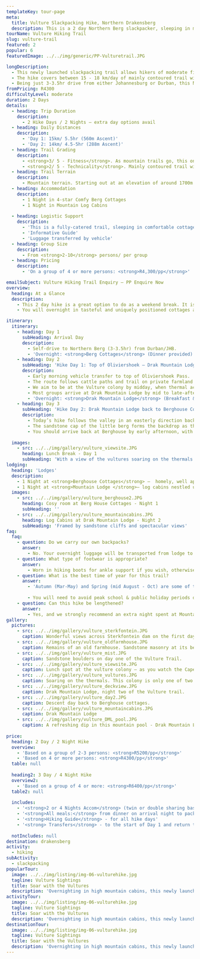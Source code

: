 ```yaml
---
templateKey: tour-page
meta:
  title: Vulture Slackpacking Hike, Northern Drakensberg
  description: This is a 2 day Northern Berg slackpacker, sleeping in mountain cabins with top-notch catering, guiding and a unique opportunity to see a resident colony of Cape and Bearded Vultures.
tourName: Vulture Hiking Trail
slug: vulture-trail
featured: 2
popular: 6
featuredImage: ../../img/generic/PP-Vulturetrail.JPG

longDescription:
  - This newly launched slackpacking trail allows hikers of moderate fitness to explore a little traversed section of berg wilderness, and get a birds eye view of one of only two Vulture colonies in the Drakensberg. The Cape and Bearded Vultures have made the cliff faces of the Little Drakensberg their home, and it’s a sight to behold.
  - The hike covers between 15 - 18 km/day of mainly contoured trail with some short steep climbs, and a few fairly steep descents.
  - Being just 3-3.5hr drive from either Johannesburg or Durban, this Northern Berg slackpacker offers the perfect long weekend getaway for friends and family. Overnight in tasteful and uniquely positioned cottages and log-cabins, with top notch catering, guiding, and limited cell phone comms – all you need to escape reality for a while.
fromPricing: R4300
difficultyLevel: moderate
duration: 2 Days
details:
  - heading: Trip Duration
    description:
      - 2 Hike Days / 2 Nights – extra day options avail
  - heading: Daily Distances
    description:
      - 'Day 1: 15km/ 5.5hr (560m Ascent)'
      - 'Day 2: 14km/ 4.5-5hr (288m Ascent)'  
  - heading: Trail Grading
    description:
      - <strong>3/ 5 - Fitness</strong>. As mountain trails go, this one has a gentle gradient, but one still needs to be hiking fit.
      - <strong>2/ 5 - Technicality</strong>. Mainly contoured trail with gradual ascent, though there are one or two tricky descents.
  - heading: Trail Terrain
    description:
      - Mountain terrain. Starting out at an elevation of around 1700m at the top of Oliviershoek pass, traversing around the tail-end of Sterkfontein dam, and then up the ridge and back down to the Mountain Lodge, also sitting at 1700m altitude.
  - heading: Accommodation
    description:
      - 1 Night in 4-star Comfy Berg Cottages
      - 1 Night in Mountain Log Cabins
      
  - heading: Logistic Support
    description:
      - 'This is a fully-catered trail, sleeping in comfortable cottages/cabins'
      - 'Informative Guide'
      - 'Luggage transferred by vehicle'
  - heading: Group Size
    description:
      - From <strong>2-10</strong> persons/ per group 
  - heading: Pricing
    description:
      - 'On a group of 4 or more persons: <strong>R4,300/pp</strong>'

emailSubject: Vulture Hiking Trail Enquiry – PP Enquire Now
overview:
  heading: At a Glance
  description:
    - This 2 day hike is a great option to do as a weekend break. It is a good option for families or groups with mixed ability. The hiking trail covers between 15 - 18 km/day of mainly contoured trail with some short steep climbs, and a few fairly steep descents. 
    - You will overnight in tasteful and uniquely positioned cottages and log-cabins, with top notch catering, excellent guiding, and limited cell phone comm’s – needed for a proper breakaway. 

itinerary:
  itinerary:
    - heading: Day 1
      subHeading: Arrival Day
      description:
        - Self-drive to Northern Berg (3-3.5hr) from Durban/JHB. 
        - 'Overnight: <strong>Berg Cottages</strong> (Dinner provided)'
    - heading: Day 2
      subHeading: 'Hike Day 1: Top of Oliviershoek – Drak Mountain Lodge via Vulture Colony (15km/5.5hr/560m elevation gain)'
      description:
        - Early morning vehicle transfer to top of Oliviershoek Pass.  
        - The route follows cattle paths and trail on private farmland straddling the border between KZN and the Free State. Enjoy panoramic views across Sterkfontein dam, before a gradual ascent up to the ridge line, enjoying the impressive sandstone formations along the way.
        - We aim to be at the Vulture colony by midday, when thermal activity is at its peak and the vultures soar, adeptly navigating in and out of their nesting site in the cliffs below.
        - Most groups arrive at Drak Mountain Lodge by mid to late-afternoon, in good time for sundowners on the deck and a hearty 3-course dinner to look forward to.
        - 'Overnight: <strong>Drak Mountain Lodge</strong> (Breakfast & lunch enroute. Gourmet dinner at Lodge)'
    - heading: Day 3
      subHeading: 'Hike Day 2: Drak Mountain Lodge back to Berghouse Cottages (14km/4.5-5hr/288m ascent)'
      description:
        - Today’s hike follows the valley in an easterly direction back to Berghouse. 
        - The sandstone cap of the little berg forms the backdrop as the trail meanders through indigenous forest pockets and communal pastures. You may be lucky enough to spot the large herd of Eland, which have made this valley their home. 
        - You should arrive back at Berghouse by early afternoon, with plenty of light to travel home, or stay another night.
        
  images:  
    - src: ../../img/gallery/vulture_viewsite.JPG
      heading: Lunch Break - Day 1
      subHeading: 'With a view of the vultures soaring on the thermals below'
lodging:
  heading: 'Lodges'
  description:
    - 1 Night at <strong>Berghouse Cottages</strong> –  homely, well appointed cottages with some of the best views onto the Amphitheatre range. 
    - 1 Night at <strong>Mountain Lodge </strong>– log cabins nestled under sandstone cliffs.
  images:
    - src: ../../img/gallery/vulture_berghouse2.JPG
      heading: Cosy room at Berg House Cottages - Night 1
      subHeading: ''
    - src: ../../img/gallery/vulture_mountaincabins.JPG
      heading: Log Cabins at Drak Mountain Lodge - Night 2
      subHeading: 'Framed by sandstone cliffs and spectacular views'
faq:
  faq:
    - question: Do we carry our own backpacks?
      answer:
        - No. Your overnight luggage will be transported from lodge to lodge by vehicle. 
    - question: What type of footwear is appropriate?
      answer:
        - Worn in hiking boots for ankle support if you wish, otherwise a hiking or solid trail-running shoe will suffice. 
    - question: What is the best time of year for this trail?
      answer:
        - 'Autumn (Mar-May) and Spring (mid August - Oct) are some of the best months. For the most stable weather, winter months (June-July) can be the best: chilly starts but generally warm and dry days with a warm lodge to snuggle down overnight. The hottest months (Nov-Feb) tend to have heavy afternoon thunderstorms.'
        
        - You will need to avoid peak school & public holiday periods due to 1 nights. Also better to arrive on a Thursday night for a weekend trail.      
    - question: Can this hike be lengthened?
      answer:
        - Yes, and we strongly recommend an extra night spent at Mountain lodge where you can take a horse ride, go flyfishing in one of the dams or enjoy the rock swimming pool with stunning views across to the Amphitheatre.
gallery:
  pictures:
    - src: ../../img/gallery/vulture_sterkfontein.JPG
      caption: Wonderful views across Sterkfontein dam on the first day of the Vulture Hiking Trail.
    - src: ../../img/gallery/vulture_oldfarmhouse.JPG
      caption: Remains of an old farmhouse. Sandstone masonry at its best. 
    - src: ../../img/gallery/vulture_mist.JPG
      caption: Sandstone boulders on day one of the Vulture Trail.
    - src: ../../img/gallery/vulture_viewsite.JPG
      caption: Lunch spot at the vulture colony – as you watch the Cape Vultures navigate the thermals below.
    - src: ../../img/gallery/vulture_vultures.JPG
      caption: Soaring on the thermals. This colony is only one of two vulture colonies in the Drakensberg.
    - src: ../../img/gallery/vulture_deckview.JPG
      caption: Drak Mountain Lodge, night two of the Vulture trail.
    - src: ../../img/gallery/vulture_day2.JPG
      caption: Descent day back to Berghouse cottages.
    - src: ../../img/gallery/vulture_mountaincabins.JPG
      caption: Drak Mountain Lodge
    - src: ../../img/gallery/vulture_DML_pool.JPG
      caption: A refreshing dip in this mountain pool - Drak Mountain Lodge
    
price:
  heading: 2 Day / 2 Night Hike
  overview: 
    - 'Based on a group of 2-3 persons: <strong>R5200/pp</strong>' 
    - 'Based on 4 or more persons: <strong>R4300/pp</strong>'
  table: null
   
  heading2: 3 Day / 4 Night Hike
  overview2: 
    - 'Based on a group of 4 or more: <strong>R6400/pp</strong>'
  table2: null
  
  includes:
    - '<strong>2 or 4 Nights Accom</strong> (twin or double sharing basis): Cottages and Log Cabins'
    - '<strong>All meals:</strong> from dinner on arrival night to packed lunch on the final hike day'
    - '<strong>Hiking Guide</strong> - for all hike days'
    - '<strong> Transfers</strong> - to the start of Day 1 and return transfer to vehicles as required'
    
  notIncludes: null
destination: drakensberg
activity:
  - hiking
subActivity:
  - slackpacking
popularTour:
  image: ../../img/listing/img-06-vulturehike.jpg
  tagline: Vulture Sightings
  title: Soar with the Vultures
  description: 'Overnighting in high mountain cabins, this newly launched slackpacker, offers a birds-eye view of one of only two vulture colonies in the Drakensberg. Just 3hrs drive from the major airports, this trail offers the perfect long weekend getaway from Joburg and Durbs.'
activityTour:
  image: ../../img/listing/img-06-vulturehike.jpg
  tagline: Vulture Sightings
  title: Soar with the Vultures
  description: 'Overnighting in high mountain cabins, this newly launched slackpacker, offers a birds-eye view of one of only two vulture colonies in the Drakensberg. Just 3hrs drive from the major airports, this trail offers the perfect long weekend getaway from Joburg and Durbs.'
destinationTour:
  image: ../../img/listing/img-06-vulturehike.jpg
  tagline: Vulture Sightings
  title: Soar with the Vultures
  description: 'Overnighting in high mountain cabins, this newly launched slackpacker, offers a birds-eye view of one of only two vulture colonies in the Drakensberg. Just 3hrs drive from the major airports, this trail offers the perfect long weekend getaway from Joburg and Durbs.'
---
```

